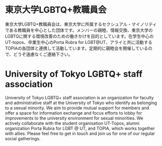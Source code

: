 # 東京大学LGBTQ+教職員会

東京大学LGBTQ+教職員会は、東京大学に所属するセクシュアル・マイノリティである教職員を中心とした団体です。メンバーの親睦、情報交換、東京大学のLGBTQに関する環境改善のための働きかけを目的としています。在学生中心のUT-topos、卒業生中心のPorta Rubra for LGBT@UT、アライと共に活動するTOPIAの各団体と連携して活動しています。定期的に親睦会を開催しているので、どうぞ遠慮なくご連絡下さい。

# University of Tokyo LGBTQ+ staff association

University of Tokyo LGBTQ+ staff association is an organization for faculty and administrative staff at the University of Tokyo who identify as belonging to a sexual minority. We aim to provide mutual support for members and offer a space for information exchange and focus efforts to lobby for improvements to the university environment for sexual minorities. We actively collaborate with the student organisation UT-Topos, alumni organization Porta Rubra for LGBT @ UT, and TOPIA, which works together with allies. Please feel free to get in touch and join us for one of our regular social gatherings.
